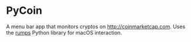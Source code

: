 # PyCoin
A menu bar app that monitors cryptos on http://coinmarketcap.com. Uses the [rumps](https://github.com/jaredks/rumps) Python library for macOS interaction.

